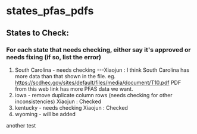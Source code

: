 # states_pfas_pdfs

## States to Check:
### For each state that needs checking, either say it's approved or needs fixing (if so, list the error)

1. South Carolina - needs checking ---Xiaojun : I think South Carolina has more data than that shown in the file. eg. https://scdhec.gov/sites/default/files/media/document/T10.pdf  PDF from this web link has more PFAS data we want. 
2. iowa - remove duplicate column rows (needs checking for other inconsistencies)  Xiaojun : Checked
3. kentucky - needs checking   Xiaojun : Checked
4. wyoming - will be added

another test
